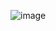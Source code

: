 ![image](https://github.com/Arturo-Marcillo/Interfaz/assets/151756269/8e3dc7eb-372a-4b50-9369-076f31e77862)
